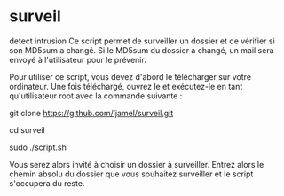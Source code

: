 # surveil
detect intrusion
Ce script permet de surveiller un dossier et de vérifier si son MD5sum a changé. Si le MD5sum du dossier a changé, un mail sera envoyé à l'utilisateur pour le prévenir.

Pour utiliser ce script, vous devez d'abord le télécharger sur votre ordinateur. Une fois téléchargé, ouvrez le et exécutez-le en tant qu'utilisateur root avec la commande suivante : 

git clone https://github.com/ljamel/surveil.git

cd surveil

sudo ./script.sh

Vous serez alors invité à choisir un dossier à surveiller. Entrez alors le chemin absolu du dossier que vous souhaitez surveiller et le script s'occupera du reste. 
